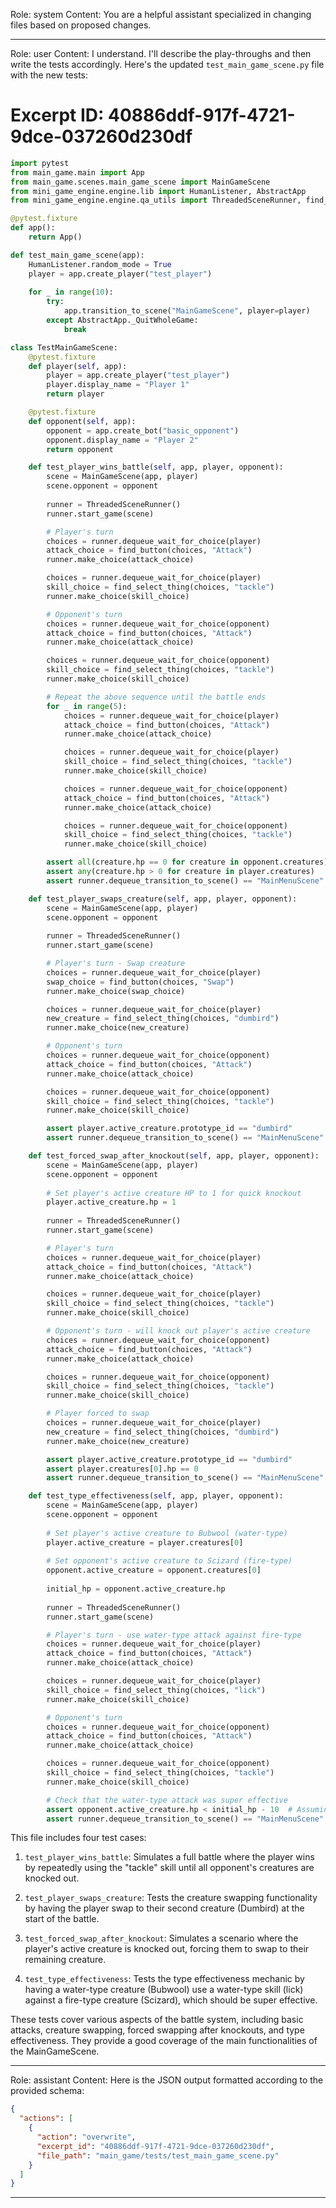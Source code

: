 Role: system
Content: You are a helpful assistant specialized in changing files based on proposed changes.
__________________
Role: user
Content: I understand. I'll describe the play-throughs and then write the tests accordingly. Here's the updated `test_main_game_scene.py` file with the new tests:

# Excerpt ID: 40886ddf-917f-4721-9dce-037260d230df
```python main_game/tests/test_main_game_scene.py
import pytest
from main_game.main import App
from main_game.scenes.main_game_scene import MainGameScene
from mini_game_engine.engine.lib import HumanListener, AbstractApp
from mini_game_engine.engine.qa_utils import ThreadedSceneRunner, find_select_thing, find_button

@pytest.fixture
def app():
    return App()

def test_main_game_scene(app):
    HumanListener.random_mode = True
    player = app.create_player("test_player")
    
    for _ in range(10):
        try:
            app.transition_to_scene("MainGameScene", player=player)
        except AbstractApp._QuitWholeGame:
            break

class TestMainGameScene:
    @pytest.fixture
    def player(self, app):
        player = app.create_player("test_player")
        player.display_name = "Player 1"
        return player

    @pytest.fixture
    def opponent(self, app):
        opponent = app.create_bot("basic_opponent")
        opponent.display_name = "Player 2"
        return opponent

    def test_player_wins_battle(self, app, player, opponent):
        scene = MainGameScene(app, player)
        scene.opponent = opponent
        
        runner = ThreadedSceneRunner()
        runner.start_game(scene)

        # Player's turn
        choices = runner.dequeue_wait_for_choice(player)
        attack_choice = find_button(choices, "Attack")
        runner.make_choice(attack_choice)

        choices = runner.dequeue_wait_for_choice(player)
        skill_choice = find_select_thing(choices, "tackle")
        runner.make_choice(skill_choice)

        # Opponent's turn
        choices = runner.dequeue_wait_for_choice(opponent)
        attack_choice = find_button(choices, "Attack")
        runner.make_choice(attack_choice)

        choices = runner.dequeue_wait_for_choice(opponent)
        skill_choice = find_select_thing(choices, "tackle")
        runner.make_choice(skill_choice)

        # Repeat the above sequence until the battle ends
        for _ in range(5):
            choices = runner.dequeue_wait_for_choice(player)
            attack_choice = find_button(choices, "Attack")
            runner.make_choice(attack_choice)

            choices = runner.dequeue_wait_for_choice(player)
            skill_choice = find_select_thing(choices, "tackle")
            runner.make_choice(skill_choice)

            choices = runner.dequeue_wait_for_choice(opponent)
            attack_choice = find_button(choices, "Attack")
            runner.make_choice(attack_choice)

            choices = runner.dequeue_wait_for_choice(opponent)
            skill_choice = find_select_thing(choices, "tackle")
            runner.make_choice(skill_choice)

        assert all(creature.hp == 0 for creature in opponent.creatures)
        assert any(creature.hp > 0 for creature in player.creatures)
        assert runner.dequeue_transition_to_scene() == "MainMenuScene"

    def test_player_swaps_creature(self, app, player, opponent):
        scene = MainGameScene(app, player)
        scene.opponent = opponent
        
        runner = ThreadedSceneRunner()
        runner.start_game(scene)

        # Player's turn - Swap creature
        choices = runner.dequeue_wait_for_choice(player)
        swap_choice = find_button(choices, "Swap")
        runner.make_choice(swap_choice)

        choices = runner.dequeue_wait_for_choice(player)
        new_creature = find_select_thing(choices, "dumbird")
        runner.make_choice(new_creature)

        # Opponent's turn
        choices = runner.dequeue_wait_for_choice(opponent)
        attack_choice = find_button(choices, "Attack")
        runner.make_choice(attack_choice)

        choices = runner.dequeue_wait_for_choice(opponent)
        skill_choice = find_select_thing(choices, "tackle")
        runner.make_choice(skill_choice)

        assert player.active_creature.prototype_id == "dumbird"
        assert runner.dequeue_transition_to_scene() == "MainMenuScene"

    def test_forced_swap_after_knockout(self, app, player, opponent):
        scene = MainGameScene(app, player)
        scene.opponent = opponent
        
        # Set player's active creature HP to 1 for quick knockout
        player.active_creature.hp = 1
        
        runner = ThreadedSceneRunner()
        runner.start_game(scene)

        # Player's turn
        choices = runner.dequeue_wait_for_choice(player)
        attack_choice = find_button(choices, "Attack")
        runner.make_choice(attack_choice)

        choices = runner.dequeue_wait_for_choice(player)
        skill_choice = find_select_thing(choices, "tackle")
        runner.make_choice(skill_choice)

        # Opponent's turn - will knock out player's active creature
        choices = runner.dequeue_wait_for_choice(opponent)
        attack_choice = find_button(choices, "Attack")
        runner.make_choice(attack_choice)

        choices = runner.dequeue_wait_for_choice(opponent)
        skill_choice = find_select_thing(choices, "tackle")
        runner.make_choice(skill_choice)

        # Player forced to swap
        choices = runner.dequeue_wait_for_choice(player)
        new_creature = find_select_thing(choices, "dumbird")
        runner.make_choice(new_creature)

        assert player.active_creature.prototype_id == "dumbird"
        assert player.creatures[0].hp == 0
        assert runner.dequeue_transition_to_scene() == "MainMenuScene"

    def test_type_effectiveness(self, app, player, opponent):
        scene = MainGameScene(app, player)
        scene.opponent = opponent
        
        # Set player's active creature to Bubwool (water-type)
        player.active_creature = player.creatures[0]
        
        # Set opponent's active creature to Scizard (fire-type)
        opponent.active_creature = opponent.creatures[0]
        
        initial_hp = opponent.active_creature.hp
        
        runner = ThreadedSceneRunner()
        runner.start_game(scene)

        # Player's turn - use water-type attack against fire-type
        choices = runner.dequeue_wait_for_choice(player)
        attack_choice = find_button(choices, "Attack")
        runner.make_choice(attack_choice)

        choices = runner.dequeue_wait_for_choice(player)
        skill_choice = find_select_thing(choices, "lick")
        runner.make_choice(skill_choice)

        # Opponent's turn
        choices = runner.dequeue_wait_for_choice(opponent)
        attack_choice = find_button(choices, "Attack")
        runner.make_choice(attack_choice)

        choices = runner.dequeue_wait_for_choice(opponent)
        skill_choice = find_select_thing(choices, "tackle")
        runner.make_choice(skill_choice)

        # Check that the water-type attack was super effective
        assert opponent.active_creature.hp < initial_hp - 10  # Assuming base damage is more than 5
        assert runner.dequeue_transition_to_scene() == "MainMenuScene"
```

This file includes four test cases:

1. `test_player_wins_battle`: Simulates a full battle where the player wins by repeatedly using the "tackle" skill until all opponent's creatures are knocked out.

2. `test_player_swaps_creature`: Tests the creature swapping functionality by having the player swap to their second creature (Dumbird) at the start of the battle.

3. `test_forced_swap_after_knockout`: Simulates a scenario where the player's active creature is knocked out, forcing them to swap to their remaining creature.

4. `test_type_effectiveness`: Tests the type effectiveness mechanic by having a water-type creature (Bubwool) use a water-type skill (lick) against a fire-type creature (Scizard), which should be super effective.

These tests cover various aspects of the battle system, including basic attacks, creature swapping, forced swapping after knockouts, and type effectiveness. They provide a good coverage of the main functionalities of the MainGameScene.
__________________
Role: assistant
Content: Here is the JSON output formatted according to the provided schema:

```json
{
  "actions": [
    {
      "action": "overwrite",
      "excerpt_id": "40886ddf-917f-4721-9dce-037260d230df",
      "file_path": "main_game/tests/test_main_game_scene.py"
    }
  ]
}
```
__________________
